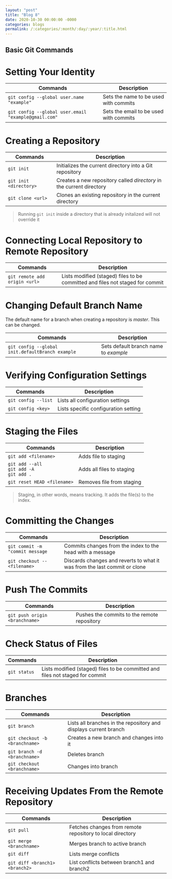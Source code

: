 ```yaml
---
layout: "post"
title: "Blog 8"
date: 2020-10-30 00:00:00 -0000
categories: blogs
permalink: /:categories/:month/:day/:year/:title.html
---
```

## Basic Git Commands

# Setting Your Identity

| Commands                                             | Description                            |
|------------------------------------------------------|----------------------------------------|
| `git config --global user.name "example"`            | Sets the name to be used with commits  |
| `git config --global user.email "example@gmail.com"` | Sets the email to be used with commits |
  

# Creating a Repository

| Commands               | Description                                                             |
|------------------------|-------------------------------------------------------------------------|
| `git init`             | Initializes the current directory into a Git repository                 |
| `git init <directory>` | Creates a new repository called *directory* in the current directory    |
| `git clone <url>`      | Clones an existing repository in the current directory                  |

> Running `git init` inside a directory that is already initalized will not override it

# Connecting Local Repository to Remote Repository

| Commands                      | Description                                                                   |
|-------------------------------|-------------------------------------------------------------------------------|
| `git remote add origin <url>` | Lists modified (staged) files to be committed and files not staged for commit |

# Changing Default Branch Name
The default name for a branch when creating a repository is *master*. This can be changed.

| Commands                                         | Description                           |
|--------------------------------------------------|---------------------------------------|
| `git config --global init.defaultBranch example` | Sets default branch name to *example* |

# Verifying Configuration Settings

| Commands            | Description                      |
|---------------------|----------------------------------|
| `git config --list` | Lists all configuration settings |
| `git config <key>`  | Lists specific configuration setting |

# Staging the Files

| Commands                                       | Description               |
|------------------------------------------------|---------------------------|
| `git add <filename>`                           | Adds file to staging      |
| `git add --all`<br>`git add -A`<br>`git add .` | Adds all files to staging |
| `git reset HEAD <filename>`                    | Removes file from staging |

> Staging, in other words, means tracking. It adds the file(s) to the index.

# Committing the Changes

| Commands                        | Description                                                                   |
|---------------------------------|-------------------------------------------------------------------------------|
| `git commit -m "commit message` | Commits changes from the index to the head with a message                     |
| `git checkout -- <filename>`    | Discards changes and reverts to what it was from the last commit or clone     |

# Push The Commits

| Commands                      | Description                                 |
|-------------------------------|---------------------------------------------|
| `git push origin <branchname>` | Pushes the commits to the remote repository |

# Check Status of Files

| Commands     | Description                                                                   |
|--------------|-------------------------------------------------------------------------------|
| `git status` | Lists modified (staged) files to be committed and files not staged for commit |

# Branches

| Commands                       | Description                                                      |
|--------------------------------|------------------------------------------------------------------|
| `git branch`                   | Lists all branches in the repository and displays current branch |
| `git checkout -b <branchname>` | Creates a new branch and changes into it                         |
| `git branch -d <branchname>`   | Deletes branch                                                   |
| `git checkout <branchname>`    | Changes into branch                                              |

# Receiving Updates From the Remote Repository

| Commands                       | Description                                               |
|--------------------------------|-----------------------------------------------------------|
| `git pull`                     | Fetches changes from remote repository to local directory |
| `git merge <branchname>`       | Merges branch to active branch                            |
| `git diff`                     | Lists merge conflicts                                     |
| `git diff <branch1> <branch2>` | List conflicts between branch1 and branch2                |